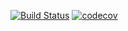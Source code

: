 [![Build Status](https://travis-ci.org/westonal/Giphy.svg?branch=master)](https://travis-ci.org/westonal/Giphy)
[![codecov](https://codecov.io/gh/westonal/Giphy/branch/master/graph/badge.svg)](https://codecov.io/gh/westonal/Giphy)
